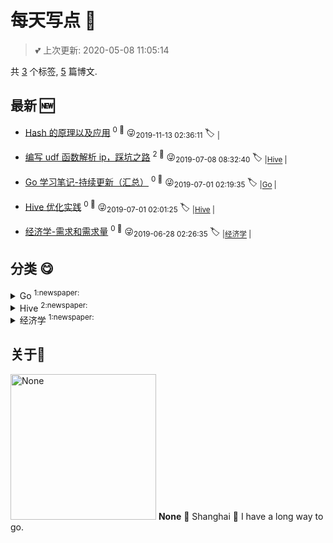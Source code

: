 
# 每天写点 :grimacing:

> :two_hearts: 上次更新: 2020-05-08 11:05:14

共 [3](https://github.com/aikuyun/bb_everyday/labels) 个标签, [5](https://github.com/aikuyun/bb_everyday/issues) 篇博文.
## 最新 :new: 
- [Hash 的原理以及应用](https://github.com/aikuyun/bb_everyday/issues/5) <sup>0 :speech_balloon:</sup>  			 :stuck_out_tongue_winking_eye:<sub>2019-11-13 02:36:11</sub> 
 :label: 	<sub>|</sub>

- [编写 udf 函数解析 ip，踩坑之路](https://github.com/aikuyun/bb_everyday/issues/4) <sup>2 :speech_balloon:</sup>  			 :stuck_out_tongue_winking_eye:<sub>2019-07-08 08:32:40</sub> 
 :label: 	<sub>|</sub><sub>[Hive](https://github.com/aikuyun/bb_everyday/labels/Hive)	|	</sub>

- [Go 学习笔记-持续更新（汇总）](https://github.com/aikuyun/bb_everyday/issues/3) <sup>0 :speech_balloon:</sup>  			 :stuck_out_tongue_winking_eye:<sub>2019-07-01 02:19:35</sub> 
 :label: 	<sub>|</sub><sub>[Go](https://github.com/aikuyun/bb_everyday/labels/Go)	|	</sub>

- [Hive 优化实践](https://github.com/aikuyun/bb_everyday/issues/2) <sup>0 :speech_balloon:</sup>  			 :stuck_out_tongue_winking_eye:<sub>2019-07-01 02:01:25</sub> 
 :label: 	<sub>|</sub><sub>[Hive](https://github.com/aikuyun/bb_everyday/labels/Hive)	|	</sub>

- [经济学-需求和需求量](https://github.com/aikuyun/bb_everyday/issues/1) <sup>0 :speech_balloon:</sup>  			 :stuck_out_tongue_winking_eye:<sub>2019-06-28 02:26:35</sub> 
 :label: 	<sub>|</sub><sub>[经济学](https://github.com/aikuyun/bb_everyday/labels/%E7%BB%8F%E6%B5%8E%E5%AD%A6)	|	</sub>

## 分类  :yum: 

<details>
<summary>Go	<sup>1:newspaper:</sup></summary>
- [Go 学习笔记-持续更新（汇总）](https://github.com/aikuyun/bb_everyday/issues/3)  <sup>0 :speech_balloon:</sup>  	 :alarm_clock:<sub>2019-07-01 02:19:35</sub> 

</details>

<details>
<summary>Hive	<sup>2:newspaper:</sup></summary>
- [编写 udf 函数解析 ip，踩坑之路](https://github.com/aikuyun/bb_everyday/issues/4)  <sup>2 :speech_balloon:</sup>  	 :alarm_clock:<sub>2019-07-08 08:32:40</sub> 
- [Hive 优化实践](https://github.com/aikuyun/bb_everyday/issues/2)  <sup>0 :speech_balloon:</sup>  	 :alarm_clock:<sub>2019-07-01 02:01:25</sub> 

</details>

<details>
<summary>经济学	<sup>1:newspaper:</sup></summary>
- [经济学-需求和需求量](https://github.com/aikuyun/bb_everyday/issues/1)  <sup>0 :speech_balloon:</sup>  	 :alarm_clock:<sub>2019-06-28 02:26:35</sub> 

</details>

## 关于:boy:
[<img alt="None" src="https://avatars0.githubusercontent.com/u/26319477?v=4" width="233"/>](https://github.com/aikuyun)
**None**
:round_pushpin: Shanghai
:black_flag: I have a long way to go.
